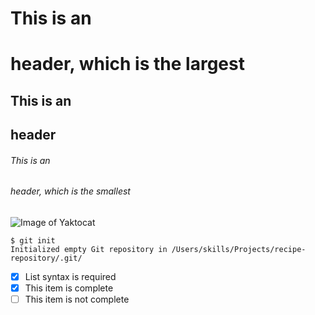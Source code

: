 # This is an <h1> header, which is the largest
## This is an <h2> header
###### This is an <h6> header, which is the smallest

  
![Image of Yaktocat](https://octodex.github.com/images/yaktocat.png)
  
```
$ git init
Initialized empty Git repository in /Users/skills/Projects/recipe-repository/.git/
```
  
- [x] List syntax is required
- [x] This item is complete
- [ ] This item is not complete
